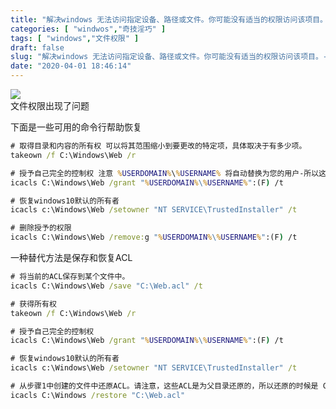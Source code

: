 ```yaml
---
title: "解决windows 无法访问指定设备、路径或文件。你可能没有适当的权限访问该项目。"
categories: [ "windwos","奇技淫巧" ]
tags: [ "windows","文件权限" ]
draft: false
slug: "解决windows 无法访问指定设备、路径或文件。你可能没有适当的权限访问该项目。-解决windows无法访问指定设备路径或文件你可能没有适当的权限访问该项目"
date: "2020-04-01 18:46:14"
---
```




[![][1]][2]  
文件权限出现了问题

下面是一些可用的命令行帮助恢复


```bat
# 取得目录和内容的所有权 可以将其范围缩小到要更改的特定项，具体取决于有多少项。
takeown /f C:\Windows\Web /r

# 授予自己完全的控制权 注意 %USERDOMAIN%\%USERNAME% 将自动替换为您的用户-所以这里无需在此替换任何内容
icacls C:\Windows\Web /grant "%USERDOMAIN%\%USERNAME%":(F) /t

# 恢复windows10默认的所有者
icacls c:\Windows\Web /setowner "NT SERVICE\TrustedInstaller" /t

# 删除授予的权限
icacls C:\Windows\Web /remove:g "%USERDOMAIN%\%USERNAME%":(F) /t

```


一种替代方法是保存和恢复ACL


```bat
# 将当前的ACL保存到某个文件中。
icacls C:\Windows\Web /save "C:\Web.acl" /t

# 获得所有权
takeown /f C:\Windows\Web /r

# 授予自己完全的控制权
icacls C:\Windows\Web /grant "%USERDOMAIN%\%USERNAME%":(F) /t

# 恢复windows10默认的所有者
icacls c:\Windows\Web /setowner "NT SERVICE\TrustedInstaller" /t

# 从步骤1中创建的文件中还原ACL。请注意，这些ACL是为父目录还原的，所以还原的时候是 C:\Windows 而不是 C:\Windows\Web
icacls C:\Windows /restore "C:\Web.acl"
```


 [1]: /uploads/2020/04/awqr5-l1rbg-300x225.jpg
 [2]: https://luodaoyi.com/p/%e8%a7%a3%e5%86%b3windows-%e6%97%a0%e6%b3%95%e8%ae%bf%e9%97%ae%e6%8c%87%e5%ae%9a%e8%ae%be%e5%a4%87%e3%80%81%e8%b7%af%e5%be%84%e6%88%96%e6%96%87%e4%bb%b6%e3%80%82%e4%bd%a0%e5%8f%af%e8%83%bd%e6%b2%a1.html/awqr5-l1rbg
